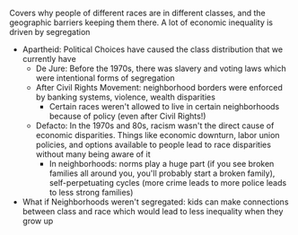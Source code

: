 Covers why people of different races are in different classes, and the geographic barriers keeping them there. A lot of economic inequality is driven by segregation
- Apartheid: Political Choices have caused the class distribution that we currently have
	- De Jure: Before the 1970s, there was slavery and voting laws which were intentional forms of segregation 
	- After Civil Rights Movement: neighborhood borders were enforced by banking systems, violence, wealth disparities
		- Certain races weren't allowed to live in certain neighborhoods because of policy (even after Civil Rights!)
	- Defacto: In the 1970s and 80s, racism wasn't the direct cause of economic disparities. Things like economic downturn, labor union policies, and options available to people lead to race disparities without many being aware of it
		- In neighborhoods: norms play a huge part (if you see broken families all around you, you'll probably start a broken family), self-perpetuating cycles (more crime leads to more police leads to less strong families)
- What if Neighborhoods weren't segregated: kids can make connections between class and race which would lead to less inequality when they grow up
